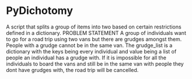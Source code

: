 # PyDichotomy
A script that splits a group of items into two based on certain restrictions defined in a dictionary.
PROBLEM STATEMENT
A group of individuals want to go for a road trip using two vans but there are grudges amongst them. People with a grudge cannot be in the same van.
The grudge_list is a dictionary with the keys being every individual and value being a list of people an individual has a grudge with.
If it is impossible for all the individuals to board the vans and still be in the same van with people they dont have grudges with, the road trip will be cancelled.
